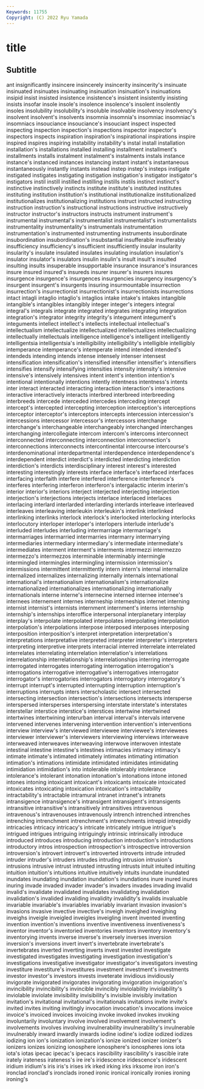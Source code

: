 ```yaml
---
Keywords: 11755
Copyright: (C) 2022 Ryu Yamada
---
```



# title

## Subtitle
ant insignificantly insincere
insincerely insincerity insincerity's insinuate insinuated insinuates insinuating insinuation insinuation's insinuations
insipid insist insisted insistence insistence's insistent insistently insisting insists insofar
insole insole's insolence insolence's insolent insolently insoles insolubility insolubility's insoluble
insolvable insolvency insolvency's insolvent insolvent's insolvents insomnia insomnia's insomniac insomniac's
insomniacs insouciance insouciance's insouciant inspect inspected inspecting inspection inspection's inspections
inspector inspector's inspectors inspects inspiration inspiration's inspirational inspirations inspire inspired
inspires inspiring instability instability's instal install installation installation's installations installed
installing installment installment's installments installs instalment instalment's instalments instals instance
instance's instanced instances instancing instant instant's instantaneous instantaneously instantly instants
instead instep instep's insteps instigate instigated instigates instigating instigation instigation's
instigator instigator's instigators instil instill instilled instilling instills instils instinct
instinct's instinctive instinctively instincts institute institute's instituted institutes instituting institution
institution's institutional institutionalize institutionalized institutionalizes institutionalizing institutions instruct instructed instructing
instruction instruction's instructional instructions instructive instructively instructor instructor's instructors instructs
instrument instrument's instrumental instrumental's instrumentalist instrumentalist's instrumentalists instrumentality instrumentality's instrumentals
instrumentation instrumentation's instrumented instrumenting instruments insubordinate insubordination insubordination's insubstantial insufferable
insufferably insufficiency insufficiency's insufficient insufficiently insular insularity insularity's insulate insulated
insulates insulating insulation insulation's insulator insulator's insulators insulin insulin's insult
insult's insulted insulting insults insuperable insupportable insurance insurance's insurances insure
insured insured's insureds insurer insurer's insurers insures insurgence insurgence's insurgences
insurgencies insurgency insurgency's insurgent insurgent's insurgents insuring insurmountable insurrection insurrection's
insurrectionist insurrectionist's insurrectionists insurrections intact intagli intaglio intaglio's intaglios intake
intake's intakes intangible intangible's intangibles intangibly integer integer's integers integral
integral's integrals integrate integrated integrates integrating integration integration's integrator integrity
integrity's integument integument's integuments intellect intellect's intellects intellectual intellectual's intellectualism
intellectualize intellectualized intellectualizes intellectualizing intellectually intellectuals intelligence intelligence's intelligent intelligently
intelligentsia intelligentsia's intelligibility intelligibility's intelligible intelligibly intemperance intemperance's intemperate intend
intended intended's intendeds intending intends intense intensely intenser intensest intensification
intensification's intensified intensifier intensifier's intensifiers intensifies intensify intensifying intensities intensity
intensity's intensive intensive's intensively intensives intent intent's intention intention's intentional
intentionally intentions intently intentness intentness's intents inter interact interacted interacting
interaction interaction's interactions interactive interactively interacts interbred interbreed interbreeding interbreeds
intercede interceded intercedes interceding intercept intercept's intercepted intercepting interception interception's
interceptions interceptor interceptor's interceptors intercepts intercession intercession's intercessions intercessor intercessor's
intercessors interchange interchange's interchangeable interchangeably interchanged interchanges interchanging intercollegiate intercom
intercom's intercoms interconnect interconnected interconnecting interconnection interconnection's interconnections interconnects intercontinental
intercourse intercourse's interdenominational interdepartmental interdependence interdependence's interdependent interdict interdict's interdicted
interdicting interdiction interdiction's interdicts interdisciplinary interest interest's interested interesting interestingly
interests interface interface's interfaced interfaces interfacing interfaith interfere interfered interference
interference's interferes interfering interferon interferon's intergalactic interim interim's interior interior's
interiors interject interjected interjecting interjection interjection's interjections interjects interlace interlaced
interlaces interlacing interlard interlarded interlarding interlards interleave interleaved interleaves interleaving
interleukin interleukin's interlink interlinked interlinking interlinks interlock interlock's interlocked interlocking
interlocks interlocutory interloper interloper's interlopers interlude interlude's interluded interludes interluding
intermarriage intermarriage's intermarriages intermarried intermarries intermarry intermarrying intermediaries intermediary intermediary's
intermediate intermediate's intermediates interment interment's interments intermezzi intermezzo intermezzo's intermezzos
interminable interminably intermingle intermingled intermingles intermingling intermission intermission's intermissions intermittent
intermittently intern intern's internal internalize internalized internalizes internalizing internally internals
international international's internationalism internationalism's internationalize internationalized internationalizes internationalizing internationally internationals
interne interne's internecine interned internee internee's internees internement internes interneship
interneships internet interning internist internist's internists internment internment's interns internship
internship's internships interoffice interpersonal interplanetary interplay interplay's interpolate interpolated interpolates
interpolating interpolation interpolation's interpolations interpose interposed interposes interposing interposition interposition's
interpret interpretation interpretation's interpretations interpretative interpreted interpreter interpreter's interpreters interpreting
interpretive interprets interracial interred interrelate interrelated interrelates interrelating interrelation interrelation's
interrelations interrelationship interrelationship's interrelationships interring interrogate interrogated interrogates interrogating interrogation
interrogation's interrogations interrogative interrogative's interrogatives interrogator interrogator's interrogatories interrogators interrogatory
interrogatory's interrupt interrupt's interrupted interrupting interruption interruption's interruptions interrupts inters
interscholastic intersect intersected intersecting intersection intersection's intersections intersects intersperse interspersed
intersperses interspersing interstate interstate's interstates interstellar interstice interstice's interstices intertwine
intertwined intertwines intertwining interurban interval interval's intervals intervene intervened intervenes
intervening intervention intervention's interventions interview interview's interviewed interviewee interviewee's interviewees
interviewer interviewer's interviewers interviewing interviews interweave interweaved interweaves interweaving interwove
interwoven intestate intestinal intestine intestine's intestines intimacies intimacy intimacy's intimate
intimate's intimated intimately intimates intimating intimation intimation's intimations intimidate intimidated
intimidates intimidating intimidation intimidation's into intolerable intolerably intolerance intolerance's intolerant
intonation intonation's intonations intone intoned intones intoning intoxicant intoxicant's intoxicants
intoxicate intoxicated intoxicates intoxicating intoxication intoxication's intractability intractability's intractable intramural
intranet intranet's intranets intransigence intransigence's intransigent intransigent's intransigents intransitive intransitive's
intransitively intransitives intravenous intravenous's intravenouses intravenously intrench intrenched intrenches intrenching
intrenchment intrenchment's intrenchments intrepid intrepidly intricacies intricacy intricacy's intricate intricately
intrigue intrigue's intrigued intrigues intriguing intriguingly intrinsic intrinsically introduce introduced
introduces introducing introduction introduction's introductions introductory intros introspection introspection's introspective
introversion introversion's introvert introvert's introverted introverts intrude intruded intruder intruder's
intruders intrudes intruding intrusion intrusion's intrusions intrusive intrust intrusted intrusting
intrusts intuit intuited intuiting intuition intuition's intuitions intuitive intuitively intuits
inundate inundated inundates inundating inundation inundation's inundations inure inured inures
inuring invade invaded invader invader's invaders invades invading invalid invalid's
invalidate invalidated invalidates invalidating invalidation invalidation's invalided invaliding invalidity invalidity's
invalids invaluable invariable invariable's invariables invariably invariant invasion invasion's invasions
invasive invective invective's inveigh inveighed inveighing inveighs inveigle inveigled inveigles
inveigling invent invented inventing invention invention's inventions inventive inventiveness inventiveness's
inventor inventor's inventoried inventories inventors inventory inventory's inventorying invents inverse
inverse's inversely inverses inversion inversion's inversions invert invert's invertebrate invertebrate's
invertebrates inverted inverting inverts invest invested investigate investigated investigates investigating
investigation investigation's investigations investigative investigator investigator's investigators investing investiture investiture's
investitures investment investment's investments investor investor's investors invests inveterate invidious
invidiously invigorate invigorated invigorates invigorating invigoration invigoration's invincibility invincibility's invincible
invincibly inviolability inviolability's inviolable inviolate invisibility invisibility's invisible invisibly invitation
invitation's invitational invitational's invitationals invitations invite invite's invited invites inviting
invitingly invocation invocation's invocations invoice invoice's invoiced invoices invoicing invoke
invoked invokes invoking involuntarily involuntary involve involved involvement involvement's involvements
involves involving invulnerability invulnerability's invulnerable invulnerably inward inwardly inwards iodine
iodine's iodize iodized iodizes iodizing ion ion's ionization ionization's ionize
ionized ionizer ionizer's ionizers ionizes ionizing ionosphere ionosphere's ionospheres ions
iota iota's iotas ipecac ipecac's ipecacs irascibility irascibility's irascible irate
irately irateness irateness's ire ire's iridescence iridescence's iridescent iridium iridium's
iris iris's irises irk irked irking irks irksome iron iron's
ironclad ironclad's ironclads ironed ironic ironical ironically ironies ironing ironing's
